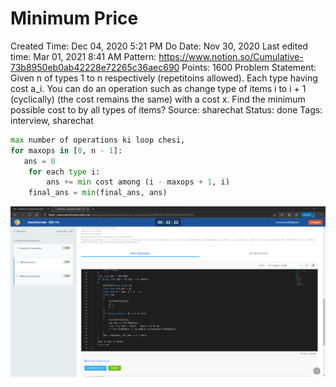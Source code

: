 # Minimum Price

Created Time: Dec 04, 2020 5:21 PM
Do Date: Nov 30, 2020
Last edited time: Mar 01, 2021 8:41 AM
Pattern: https://www.notion.so/Cumulative-73b8950eb0ab42228e72265c36aec690
Points: 1600
Problem Statement: Given n of types 1 to n respectively (repetitoins allowed). Each type having cost a_i. You can do an operation such as change type of items i to i + 1 (cyclically) (the cost remains the same) with a cost x. Find the minimum possible cost to by all types of items?
Source: sharechat
Status: done
Tags: interview, sharechat

```python
max number of operations ki loop chesi, 
for maxops in [0, n - 1]:
   ans = 0
    for each type i:
        ans += min cost among (i - maxops + 1, i)
    final_ans = min(final_ans, ans)
```

![Minimum%20Price%209e454db95b584fbfa8600a71c8d6cf2c/Untitled.png](problems/Minimum%20Price%209e454db95b584fbfa8600a71c8d6cf2c/Untitled.png)